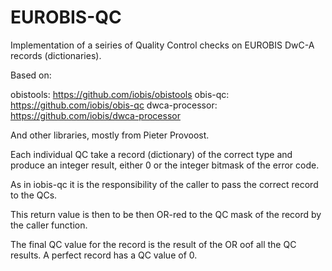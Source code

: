 # EUROBIS-QC

Implementation of a seiries of Quality Control checks on EUROBIS DwC-A records (dictionaries). 

Based on: 

obistools: https://github.com/iobis/obistools
obis-qc: https://github.com/iobis/obis-qc
dwca-processor: https://github.com/iobis/dwca-processor

And other libraries, mostly from Pieter Provoost. 

Each individual QC take a record (dictionary) of the correct type and produce an integer result,
either 0 or the integer bitmask of the error code. 

As in iobis-qc it is the responsibility of the caller to pass the correct record to the QCs. 

This return value is then to be then OR-red to the QC mask of the record by the caller function.

The final QC value for the record is the result of the OR oof all the QC results. A perfect record 
has a QC value of 0. 

  

 


